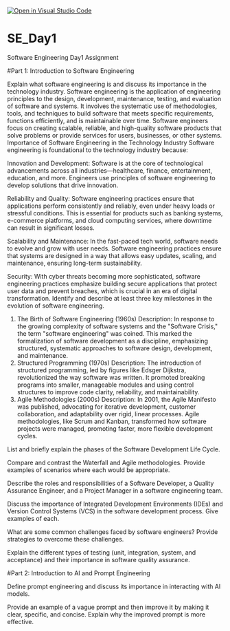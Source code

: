 [![Open in Visual Studio Code](https://classroom.github.com/assets/open-in-vscode-2e0aaae1b6195c2367325f4f02e2d04e9abb55f0b24a779b69b11b9e10269abc.svg)](https://classroom.github.com/online_ide?assignment_repo_id=18366197&assignment_repo_type=AssignmentRepo)
# SE_Day1
Software Engineering Day1 Assignment

#Part 1: Introduction to Software Engineering

Explain what software engineering is and discuss its importance in the technology industry.
Software engineering is the application of engineering principles to the design, development, maintenance, testing, and evaluation of software and systems. It involves the systematic use of methodologies, tools, and techniques to build software that meets specific requirements, functions efficiently, and is maintainable over time. Software engineers focus on creating scalable, reliable, and high-quality software products that solve problems or provide services for users, businesses, or other systems.
Importance of Software Engineering in the Technology Industry
Software engineering is foundational to the technology industry because:

Innovation and Development: Software is at the core of technological advancements across all industries—healthcare, finance, entertainment, education, and more. Engineers use principles of software engineering to develop solutions that drive innovation.

Reliability and Quality: Software engineering practices ensure that applications perform consistently and reliably, even under heavy loads or stressful conditions. This is essential for products such as banking systems, e-commerce platforms, and cloud computing services, where downtime can result in significant losses.

Scalability and Maintenance: In the fast-paced tech world, software needs to evolve and grow with user needs. Software engineering practices ensure that systems are designed in a way that allows easy updates, scaling, and maintenance, ensuring long-term sustainability.

Security: With cyber threats becoming more sophisticated, software engineering practices emphasize building secure applications that protect user data and prevent breaches, which is crucial in an era of digital transformation.
Identify and describe at least three key milestones in the evolution of software engineering.
1. The Birth of Software Engineering (1960s)
Description: In response to the growing complexity of software systems and the "Software Crisis," the term "software engineering" was coined. This marked the formalization of software development as a discipline, emphasizing structured, systematic approaches to software design, development, and maintenance.
2. Structured Programming (1970s)
Description: The introduction of structured programming, led by figures like Edsger Dijkstra, revolutionized the way software was written. It promoted breaking programs into smaller, manageable modules and using control structures to improve code clarity, reliability, and maintainability.
3. Agile Methodologies (2000s)
Description: In 2001, the Agile Manifesto was published, advocating for iterative development, customer collaboration, and adaptability over rigid, linear processes. Agile methodologies, like Scrum and Kanban, transformed how software projects were managed, promoting faster, more flexible development cycles.

List and briefly explain the phases of the Software Development Life Cycle.


Compare and contrast the Waterfall and Agile methodologies. Provide examples of scenarios where each would be appropriate.


Describe the roles and responsibilities of a Software Developer, a Quality Assurance Engineer, and a Project Manager in a software engineering team.


Discuss the importance of Integrated Development Environments (IDEs) and Version Control Systems (VCS) in the software development process. Give examples of each.


What are some common challenges faced by software engineers? Provide strategies to overcome these challenges.


Explain the different types of testing (unit, integration, system, and acceptance) and their importance in software quality assurance.


#Part 2: Introduction to AI and Prompt Engineering


Define prompt engineering and discuss its importance in interacting with AI models.


Provide an example of a vague prompt and then improve it by making it clear, specific, and concise. Explain why the improved prompt is more effective.
